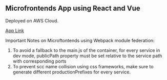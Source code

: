 ## Microfrontends App using React and Vue

Deployed on AWS Cloud. 

[App Link](https://d1p36yd8zpmhpi.cloudfront.net/)

Important Notes on Microftontends using Webpack module federation:

1. To avoid a fallback to the main.js of the container, for every service in dev mode, publicPath property must be set relative to the service path with corresponding ports
2. To prevent scc name collision using css frameworks, make sure to generate different productionPrefixes for every service.
